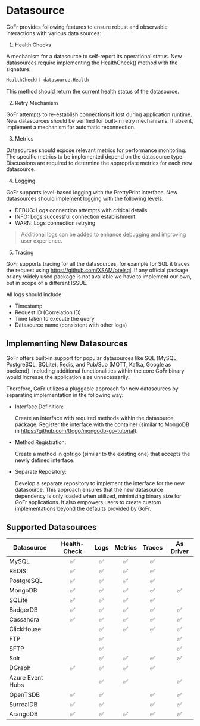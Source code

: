# Datasource 


GoFr provides following features to ensure robust and observable interactions with various data sources:

1. Health Checks

A mechanism for a datasource to self-report its operational status.
New datasources require implementing the HealthCheck() method with the signature:
```go
HealthCheck() datasource.Health
```

This method should return the current health status of the datasource.

2. Retry Mechanism

GoFr attempts to re-establish connections if lost during application runtime.
New datasources should be verified for built-in retry mechanisms. If absent, implement a mechanism for automatic reconnection.

3. Metrics

Datasources should expose relevant metrics for performance monitoring.
The specific metrics to be implemented depend on the datasource type. Discussions are required to determine the appropriate metrics for each new datasource.

4. Logging

GoFr supports level-based logging with the PrettyPrint interface.
New datasources should implement logging with the following levels:
- DEBUG: Logs connection attempts with critical details.
- INFO: Logs successful connection establishment.
- WARN: Logs connection retrying

> Additional logs can be added to enhance debugging and improving user experience.

5. Tracing

GoFr supports tracing for all the datasources, for example for SQL it traces the request using https://github.com/XSAM/otelsql.
If any official package or any widely used package is not available we have to implement our own, but in scope of a different ISSUE.


All logs should include:
- Timestamp
- Request ID (Correlation ID)
- Time taken to execute the query
- Datasource name (consistent with other logs)

## Implementing New Datasources

GoFr offers built-in support for popular datasources like SQL (MySQL, PostgreSQL, SQLite), Redis, and Pub/Sub (MQTT, Kafka, Google as backend). Including additional functionalities within the core GoFr binary would increase the application size unnecessarily.

Therefore, GoFr utilizes a pluggable approach for new datasources by separating implementation in the following way:

- Interface Definition:

   Create an interface with required methods within the datasource package.
   Register the interface with the container (similar to MongoDB in https://github.com/tfogo/mongodb-go-tutorial).


- Method Registration:

   Create a method in gofr.go (similar to the existing one) that accepts the newly defined interface.


- Separate Repository:

   Develop a separate repository to implement the interface for the new datasource.
   This approach ensures that the new datasource dependency is only loaded when utilized, minimizing binary size for GoFr applications. It also empowers users to create custom implementations beyond the defaults provided by GoFr.

## Supported Datasources

| Datasource       | Health-Check | Logs | Metrics | Traces | As Driver |
|------------------|:------------:|:----:|:-------:|:------:|:---------:|
| MySQL            | ✅          |  ✅   | ✅    |   ✅    |           |
| REDIS            | ✅          |  ✅   | ✅    |   ✅    |           |
| PostgreSQL       | ✅          |  ✅   | ✅    |   ✅    |           |
| MongoDB          | ✅          |  ✅   | ✅    |   ✅    | ✅         |
| SQLite           | ✅          |  ✅   | ✅    |   ✅    |           |
| BadgerDB         | ✅          |  ✅   | ✅    |   ✅    | ✅         |
| Cassandra        | ✅          |  ✅   | ✅    |   ✅    | ✅         |
| ClickHouse       |             |  ✅   | ✅    |   ✅    | ✅         |
| FTP              |             |  ✅   |       |        | ✅         |
| SFTP             |             |  ✅   |       |        | ✅         |
| Solr             |             |  ✅   | ✅    |   ✅    |   ✅      |
| DGraph           | ✅          |  ✅   | ✅    |   ✅    |           |
| Azure Event Hubs |             |  ✅   | ✅    |        |✅       |
| OpenTSDB         | ✅         |  ✅   |       |   ✅    |   ✅     |
| SurrealDB        | ✅         |  ✅   |       |    ✅   |   ✅     |
| ArangoDB         | ✅|   ✅   | ✅| ✅|✅|